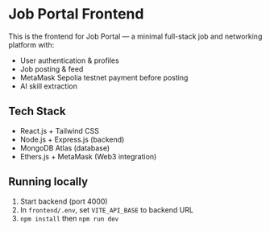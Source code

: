 # Job Portal Frontend

This is the frontend for Job Portal — a minimal full-stack job and networking platform with:

- User authentication & profiles
- Job posting & feed
- MetaMask Sepolia testnet payment before posting
- AI skill extraction

## Tech Stack
- React.js + Tailwind CSS
- Node.js + Express.js (backend)
- MongoDB Atlas (database)
- Ethers.js + MetaMask (Web3 integration)

## Running locally
1. Start backend (port 4000)
2. In `frontend/.env`, set `VITE_API_BASE` to backend URL
3. `npm install` then `npm run dev`
